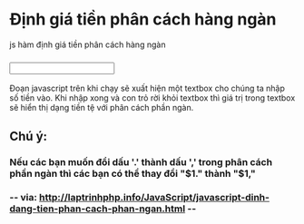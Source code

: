 # Định giá tiền phân cách hàng ngàn
js hàm định giá tiền phân cách hàng ngàn

### <script>
### function format_curency(a) {
###   	a.value = a.value.replace(/(\d)(?=(\d{3})+(?!\d))/g, "$1.");
### }
### </script>

### <input  onChange="format_curency(this);" type="text">

Đoạn javascript trên khi chạy sẽ xuất hiện một textbox cho chúng ta nhập số tiền vào. Khi nhập xong và con trỏ rời khỏi textbox thì giá trị trong textbox sẽ hiển thị dạng tiền tệ với phân cách phần ngàn.

## Chú ý:

### Nếu các bạn muốn đổi dấu '.' thành dấu ',' trong phân cách phần ngàn thì các bạn có thể thay đổi "$1." thành "$1,"

### -- via: http://laptrinhphp.info/JavaScript/javascript-dinh-dang-tien-phan-cach-phan-ngan.html --
